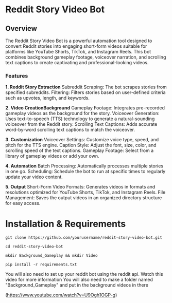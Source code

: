 # Reddit Story Video Bot

## Overview
The Reddit Story Video Bot is a powerful automation tool designed to convert Reddit stories into engaging short-form videos suitable for platforms like YouTube Shorts, TikTok, and Instagram Reels. This bot combines background gameplay footage, voiceover narration, and scrolling text captions to create captivating and professional-looking videos.

### Features

**1. Reddit Story Extraction**
  Subreddit Scraping: The bot scrapes stories from specified subreddits.
  Filtering: Filters stories based on user-defined criteria such as upvotes, length, and keywords.

**2. Video CreationBackground**
  Gameplay Footage: Integrates pre-recorded gameplay videos as the background for the story.
  Voiceover Generation: Uses text-to-speech (TTS) technology to generate a natural-sounding voiceover from the Reddit story.
  Scrolling Text Captions: Adds accurate word-by-word scrolling text captions to match the voiceover.

**3. Customization**
  Voiceover Settings: Customize voice type, speed, and pitch for the TTS engine.
  Caption Style: Adjust the font, size, color, and scrolling speed of the text captions.
  Gameplay Footage: Select from a library of gameplay videos or add your own.

**4. Automation**
  Batch Processing: Automatically processes multiple stories in one go.
  Scheduling: Schedule the bot to run at specific times to regularly update your video content.

**5. Output**
  Short-Form Video Formats: Generates videos in formats and resolutions optimized for YouTube Shorts, TikTok, and Instagram Reels.
  File Management: Saves the output videos in an organized directory structure for easy access.

# Installation & Requirements 

```
git clone https://github.com/yourusername/reddit-story-video-bot.git

cd reddit-story-video-bot

mkdir Background_Gameplay && mkdir Video

pip install -r requirements.txt
```
You will also need to set up your reddit bot using the reddit api. Watch this video for more information
You will also need to make a folder named "Background_Gameplay" and put in the background videos in there

(https://www.youtube.com/watch?v=U9Ogh1OGP-g)
